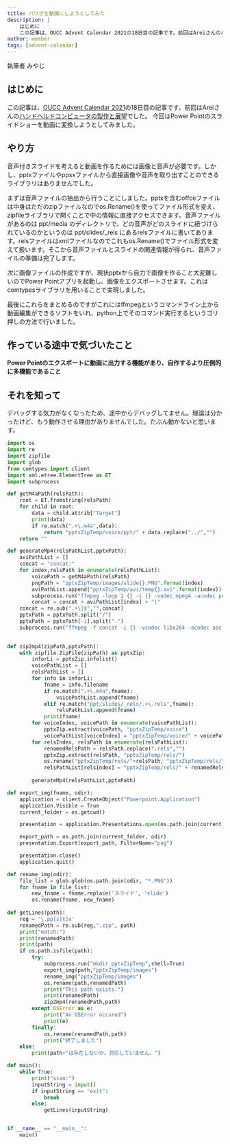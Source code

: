 ```yaml
---
title: パワポを動画にしようとしてみた
description: |
    はじめに
    この記事は、OUCC Advent Calendar 2021の18日目の記事です。前回はAreiさんのハンドヘルドコンピュータの製作と展望でした。 今回はPower Pointのスライドショーを動画に変換しようとしてみました。
author: member
tags: [advent-calendar]
---
```


執筆者  みやじ

## はじめに

この記事は、[OUCC Advent Calendar 2021](https://adventar.org/calendars/6722)の18日目の記事です。前回はAreiさんの[ハンドヘルドコンピュータの製作と展望](http://arei1126.ddns.net/other/handheld/handheld.html)でした。 今回はPower Pointのスライドショーを動画に変換しようとしてみました。

## やり方

音声付きスライドを考えると動画を作るためには画像と音声が必要です。しかし、pptxファイルやppsxファイルから直接画像や音声を取り出すことのできるライブラリはありませんでした。

まずは音声ファイルの抽出から行うことにしました。pptxを含むoffceファイルは中身はただのzipファイルなのでos.Rename()を使ってファイル形式を変え、zipfileライブラリで開くことで中の情報に直接アクセスできます。音声ファイルがあるのは ppt/media のディレクトリで、どの音声がどのスライドに紐づけられているのかというのは ppt/slides/_rels にあるrelsファイルに書いてあります。relsファイルはxmlファイルなのでこれもos.Rename()でファイル形式を変えて扱います。そこから音声ファイルとスライドの関連情報が得られ、音声ファイルの準備は完了します。

次に画像ファイルの作成ですが、現状pptxから自力で画像を作ること大変難しいのでPower Pointアプリを起動し、画像をエクスポートさせます。これはcomtypesライブラリを用いることで実現しました。

最後にこれらをまとめるのですがこれにはffmpegというコマンドライン上から動画編集ができるソフトをいれ、python上でそのコマンド実行するというゴリ押しの方法で行いました。

## 作っている途中で気づいたこと

**Power Pointのエクスポートに動画に出力する機能があり、自作するより圧倒的に多機能であること**

## それを知って

デバッグする気力がなくなったため、途中からデバッグしてません。理論は分かったけど、もう動作させる理由がありませんでした。たぶん動かないと思います。



```python
import os
import re
import zipfile
import glob
from comtypes import client
import xml.etree.ElementTree as ET
import subprocess

def getM4aPath(relsPath):
    root = ET.fromstring(relsPath)
    for child in root:
        data = child.attrib["Target"]
        print(data)
        if re.match(".+\.m4a",data):
            return "pptxZipTemp/voice/ppt/" + data.replace("../","")
    return ""

def generateMp4(relsPathList,pptxPath):
    aviPathList = []
    concat = "concat:"
    for index,relsPath in enumerate(relsPathList):
        voicePath = getM4aPath(relsPath)
        pngPath = "pptxZipTemp/images/slide{}.PNG".format(index)
        aviPathList.append("pptxZipTemp/avi/temp{}.avi".format(index))
        subprocess.run("ffmpeg -loop 1 {} -i {} -vodec mpeg4 -acodec pcm_s16le -shortest {}".format(pngPath,voicePath,aviPathList[index]),shell=True)
        concat = concat + aviPathList[index] + "|"
    concat = re.sub(".+\|$","",concat)
    pptxPath = pptxPath.split("/")
    pptxPath = pptxPath[-1].split(".")
    subprocess.run("ffmpeg -f concat -i {} -vcodec libx264 -acodec aac -pix_fmt yuv420p {}".format(concat,pptxPath[0]))
    

def zip2mp4(zipPath,pptxPath):
    with zipfile.ZipFile(zipPath) as pptxZip:
        inforLi = pptxZip.infolist()
        voicePathList = []
        relsPathList = []
        for info in inforLi:
            fname = info.filename
            if re.match(".+\.m4a",fname):
                voicePathList.append(fname)
            elif re.match("ppt/slides/_rels/.+\.rels",fname):
                relsPathList.append(fname)
            print(fname)
        for voiceIndex, voicePath in enumerate(voicePathList):
            pptxZip.extract(voicePath, "pptxZipTemp/voice")
            voicePathList[voiceIndex] = "pptxZipTemp/voice/" + voicePath
        for relsIndex, relsPath in enumerate(relsPathList):
            renamedRelsPath = relsPath.replace(".rels","")
            pptxZip.extract(relsPath, "pptxZipTemp/rels/")
            os.rename("pptxZipTemp/rels/"+relsPath, "pptxZipTemp/rels/"+renamedRelsPath)
            relsPathList[relsIndex] = "pptxZipTemp/rels/" + renamedRelsPath
        
        generateMp4(relsPathList,pptxPath)

def export_img(fname, odir):
    application = client.CreateObject("Powerpoint.Application")
    application.Visible = True
    current_folder = os.getcwd()

    presentation = application.Presentations.open(os.path.join(current_folder, fname))

    export_path = os.path.join(current_folder, odir)
    presentation.Export(export_path, FilterName="png")

    presentation.close()
    application.quit()

def rename_img(odir):
    file_list = glob.glob(os.path.join(odir, "*.PNG"))
    for fname in file_list:
        new_fname = fname.replace('スライド', 'slide')
        os.rename(fname, new_fname)
        
def getLines(path):
    reg = '\.pp[s|t]x'
    renamedPath = re.sub(reg,".zip", path)
    print("match:")
    print(renamedPath)
    print(path)
    if os.path.isfile(path):
        try:
            subprocess.run("mkdir pptxZipTemp",shell=True)
            export_img(path,"pptxZipTemp/images")
            rename_img("pptxZipTemp/images")
            os.rename(path,renamedPath)
            print("This path exists.")
            print(renamedPath)
            zip2mp4(renamedPath,path)
        except OSError as e:
            print("An OSError occured")
            print(e)
        finally:
            os.rename(renamedPath,path)
            print("終了しました")
    else:
        print(path+"は存在しないか、対応していません。")

def main():
    while True:
        print("scan:")
        inputString = input()
        if inputString == "exit":
            break
        else:
            getLines(inputString)


if __name__ == "__main__":
    main()

```
